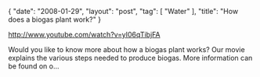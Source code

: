 {
   "date": "2008-01-29",
   "layout": "post",
   "tag": [
      "Water"
   ],
   "title": "How does a biogas plant work?"
}

http://www.youtube.com/watch?v=yI06qTibjFA  

Would you like to know more about how a biogas plant works? Our movie explains the various steps needed to produce biogas. More information can be found on o...